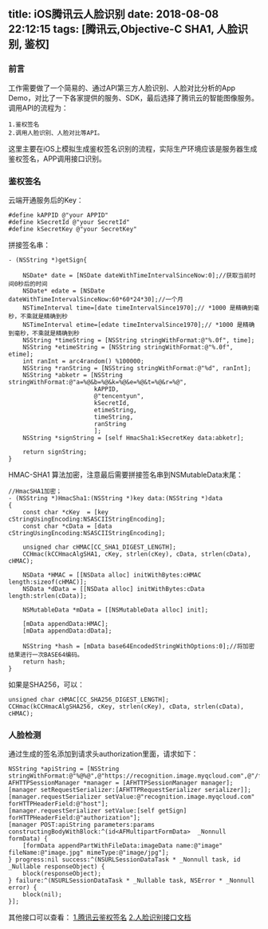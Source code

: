 title: iOS腾讯云人脸识别
date: 2018-08-08 22:12:15
tags: [腾讯云,Objective-C SHA1, 人脸识别, 鉴权]
---

### 前言
工作需要做了一个简易的、通过API第三方人脸识别、人脸对比分析的App Demo，对比了一下各家提供的服务、SDK，最后选择了腾讯云的智能图像服务。
调用API的流程为：

    1.鉴权签名 
    2.调用人脸识别、人脸对比等API。
    
这里主要在iOS上模拟生成鉴权签名识别的流程，实际生产环境应该是服务器生成鉴权签名，APP调用接口识别。

### 鉴权签名

云端开通服务后的Key：

    #define kAPPID @"your APPID"
    #define kSecretId @"your SecretId"
    #define kSecretKey @"your SecretKey"


拼接签名串：

    - (NSString *)getSign{
    
        NSDate* date = [NSDate dateWithTimeIntervalSinceNow:0];//获取当前时间0秒后的时间
        NSDate* edate = [NSDate dateWithTimeIntervalSinceNow:60*60*24*30];//一个月
        NSTimeInterval time=[date timeIntervalSince1970];// *1000 是精确到毫秒，不乘就是精确到秒
        NSTimeInterval etime=[edate timeIntervalSince1970];// *1000 是精确到毫秒，不乘就是精确到秒
        NSString *timeString = [NSString stringWithFormat:@"%.0f", time];
        NSString *etimeString = [NSString stringWithFormat:@"%.0f", etime];
        int ranInt = arc4random() %100000;
        NSString *ranString = [NSString stringWithFormat:@"%d", ranInt];
        NSString *abketr = [NSString stringWithFormat:@"a=%@&b=%@&k=%@&e=%@&t=%@&r=%@",
                            kAPPID,
                            @"tencentyun",
                            kSecretId,
                            etimeString,
                            timeString,
                            ranString
                            ];
        NSString *signString = [self HmacSha1:kSecretKey data:abketr];
    
        return signString;
    }
    
HMAC-SHA1 算法加密，注意最后需要拼接签名串到NSMutableData末尾：

    //HmacSHA1加密；
    - (NSString *)HmacSha1:(NSString *)key data:(NSString *)data
    {
        const char *cKey  = [key cStringUsingEncoding:NSASCIIStringEncoding];
        const char *cData = [data cStringUsingEncoding:NSASCIIStringEncoding];

        unsigned char cHMAC[CC_SHA1_DIGEST_LENGTH];
        CCHmac(kCCHmacAlgSHA1, cKey, strlen(cKey), cData, strlen(cData), cHMAC);
      
        NSData *HMAC = [[NSData alloc] initWithBytes:cHMAC length:sizeof(cHMAC)];
        NSData *dData = [[NSData alloc] initWithBytes:cData length:strlen(cData)];
        
        NSMutableData *mData = [[NSMutableData alloc] init];
        
        [mData appendData:HMAC];
        [mData appendData:dData];
       
        NSString *hash = [mData base64EncodedStringWithOptions:0];//将加密结果进行一次BASE64编码。
        return hash;
    }

如果是SHA256，可以：

    unsigned char cHMAC[CC_SHA256_DIGEST_LENGTH];
    CCHmac(kCCHmacAlgSHA256, cKey, strlen(cKey), cData, strlen(cData), cHMAC);

### 人脸检测

通过生成的签名添加到请求头authorization里面，请求如下：

    NSString *apiString = [NSString stringWithFormat:@"%@%@",@"https://recognition.image.myqcloud.com",@"/face/detect"];
    AFHTTPSessionManager *manager = [AFHTTPSessionManager manager];
    [manager setRequestSerializer:[AFHTTPRequestSerializer serializer]];
    [manager.requestSerializer setValue:@"recognition.image.myqcloud.com" forHTTPHeaderField:@"host"];
    [manager.requestSerializer setValue:[self getSign] forHTTPHeaderField:@"authorization"];
    [manager POST:apiString parameters:params constructingBodyWithBlock:^(id<AFMultipartFormData>  _Nonnull formData) {
        [formData appendPartWithFileData:imageData name:@"image" fileName:@"image.jpg" mimeType:@"image/jpg"];
    } progress:nil success:^(NSURLSessionDataTask * _Nonnull task, id  _Nullable responseObject) {
        block(responseObject);
    } failure:^(NSURLSessionDataTask * _Nullable task, NSError * _Nonnull error) {
        block(nil);
    }];

其他接口可以查看：
[1.腾讯云鉴权签名](https://cloud.tencent.com/document/product/867/17719)
[2.人脸识别接口文档](https://cloud.tencent.com/document/product/867/17588)

